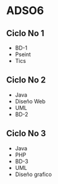 # ADSO6
## Ciclo No 1
+ BD-1
+ Pseint
+ Tics
## Ciclo No 2
+ Java
+ Diseño Web
+ UML
+ BD-2
## Ciclo No 3
+ Java
+ PHP
+ BD-3
+ UML
+ Diseño grafico
